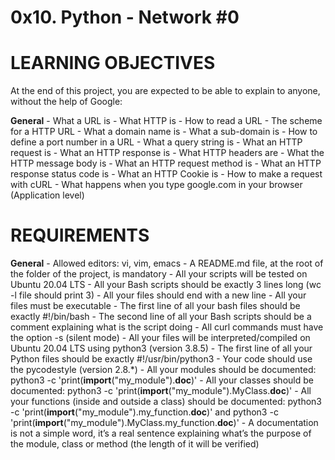 # 0x10. Python - Network #0

# LEARNING OBJECTIVES
At the end of this project, you are expected to be able to explain to anyone, without the help of Google:

**General**
	- What a URL is
	- What HTTP is
	- How to read a URL
	- The scheme for a HTTP URL
	- What a domain name is
	- What a sub-domain is
	- How to define a port number in a URL
	- What a query string is
	- What an HTTP request is
	- What an HTTP response is
	- What HTTP headers are
	- What the HTTP message body is
	- What an HTTP request method is
	- What an HTTP response status code is
	- What an HTTP Cookie is
	- How to make a request with cURL
	- What happens when you type google.com in your browser (Application level)

# REQUIREMENTS
**General**
	- Allowed editors: vi, vim, emacs
	- A README.md file, at the root of the folder of the project, is mandatory
	- All your scripts will be tested on Ubuntu 20.04 LTS
	- All your Bash scripts should be exactly 3 lines long (wc -l file should print 3)
	- All your files should end with a new line
	- All your files must be executable
	- The first line of all your bash files should be exactly #!/bin/bash
	- The second line of all your Bash scripts should be a comment explaining what is the script doing
	- All curl commands must have the option -s (silent mode)
	- All your files will be interpreted/compiled on Ubuntu 20.04 LTS using python3 (version 3.8.5)
	- The first line of all your Python files should be exactly #!/usr/bin/python3
	- Your code should use the pycodestyle (version 2.8.*)
	- All your modules should be documented: python3 -c 'print(__import__("my_module").__doc__)'
	- All your classes should be documented: python3 -c 'print(__import__("my_module").MyClass.__doc__)'
	- All your functions (inside and outside a class) should be documented: python3 -c 'print(__import__("my_module").my_function.__doc__)' and python3 -c 'print(__import__("my_module").MyClass.my_function.__doc__)'
	- A documentation is not a simple word, it’s a real sentence explaining what’s the purpose of the module, class or method (the length of it will be verified)


